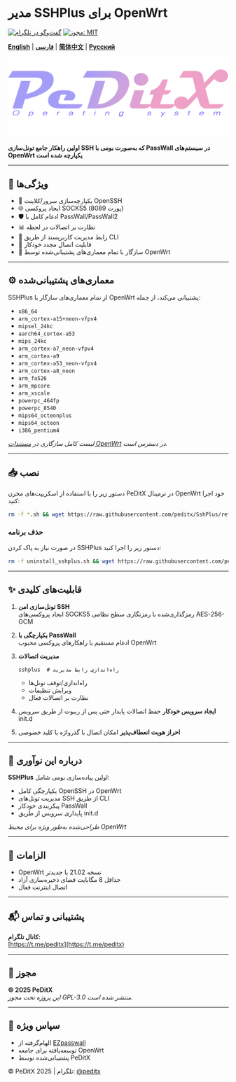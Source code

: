 # **مدیر SSHPlus برای OpenWrt**  
[![گفت‌وگو در تلگرام](https://img.shields.io/badge/Chat%20on-Telegram-blue.svg)](https://t.me/peditx) [![مجوز: MIT](https://img.shields.io/badge/License-MIT-blue.svg)](https://opensource.org/licenses/MIT)  

[**English**](README.md) | [**فارسی**](README_fa.md) | [**简体中文**](README-ch.md) | [**Русский**](README_ru.md)  

![بنر](https://raw.githubusercontent.com/peditx/luci-theme-peditx/refs/heads/main/luasrc/brand.png)  

**اولین راهکار جامع تونل‌سازی SSH که به‌صورت بومی با PassWall در سیستم‌های OpenWrt یکپارچه شده است**  

---

## 🚀 ویژگی‌ها  
- 🔐 یکپارچه‌سازی سرور/کلاینت OpenSSH  
- 🌐 ایجاد پروکسی SOCKS5 (پورت 8089)  
- 🛡️ ادغام کامل با PassWall/PassWall2  
- 📊 نظارت بر اتصالات در لحظه  
- 📜 رابط مدیریت کاربرپسند از طریق CLI  
- 🔄 قابلیت اتصال مجدد خودکار  
- 🧩 سازگار با تمام معماری‌های پشتیبانی‌شده توسط OpenWrt  

---

## ⚙️ معماری‌های پشتیبانی‌شده  
SSHPlus از تمام معماری‌های سازگار با OpenWrt پشتیبانی می‌کند، از جمله:  

- `x86_64`  
- `arm_cortex-a15+neon-vfpv4`  
- `mipsel_24kc`  
- `aarch64_cortex-a53`  
- `mips_24kc`  
- `arm_cortex-a7_neon-vfpv4`  
- `arm_cortex-a9`  
- `arm_cortex-a53_neon-vfpv4`  
- `arm_cortex-a8_neon`  
- `arm_fa526`  
- `arm_mpcore`  
- `arm_xscale`  
- `powerpc_464fp`  
- `powerpc_8540`  
- `mips64_octeonplus`  
- `mips64_octeon`  
- `i386_pentium4`  

*لیست کامل سازگاری در [مستندات OpenWrt](https://openwrt.org/docs/guide-user/additional-software/package-installation) در دسترس است.*  

---

## 📥 نصب  
دستور زیر را با استفاده از اسکریپت‌های مخزن PeDitX در ترمینال OpenWrt خود اجرا کنید:

```bash
rm -f *.sh && wget https://raw.githubusercontent.com/peditx/SshPlus/refs/heads/main/Files/install_sshplus.sh && sh install_sshplus.sh

```

### حذف برنامه
در صورت نیاز به پاک کردن SSHPlus دستور زیر را اجرا کنید:

```bash
rm -f uninstall_sshplus.sh && wget https://raw.githubusercontent.com/peditx/SshPlus/refs/heads/main/Files/uninstall_sshplus.sh && sh uninstall_sshplus.sh
```

---

## ✨ قابلیت‌های کلیدی  

1. **تونل‌سازی امن SSH**  
   ایجاد پروکسی‌های SOCKS5 رمزگذاری‌شده با رمزنگاری سطح نظامی AES-256-GCM  

2. **یکپارچگی با PassWall**  
   ادغام مستقیم با راهکارهای پروکسی محبوب OpenWrt  

3. **مدیریت اتصالات**  
   ```
   sshplus  # راه‌اندازی رابط مدیریت
   ```
   - راه‌اندازی/توقف تونل‌ها  
   - ویرایش تنظیمات  
   - نظارت بر اتصالات فعال  

4. **ایجاد سرویس خودکار**
   حفظ اتصالات پایدار حتی پس از ریبوت از طریق سرویس init.d
5. **احراز هویت انعطاف‌پذیر**
   امکان اتصال با گذرواژه یا کلید خصوصی

---

## 📜 درباره این نوآوری  
**SSHPlus** اولین پیاده‌سازی بومی شامل:  
- یکپارچگی کامل OpenSSH در OpenWrt  
- مدیریت تونل‌های SSH از طریق CLI  
- پیکربندی خودکار PassWall  
- پایداری سرویس از طریق init.d  

*طراحی‌شده به‌طور ویژه برای محیط OpenWrt*  

---

## 🔧 الزامات  
- OpenWrt نسخه 21.02 یا جدیدتر  
- حداقل 8 مگابایت فضای ذخیره‌سازی آزاد  
- اتصال اینترنت فعال  

---

## 📬 پشتیبانی و تماس  
**کانال تلگرام:**  
[https://t.me/peditx](https://t.me/peditx)  

---

## 📄 مجوز  
**© 2025 PeDitX**  
*این پروژه تحت مجوز GPL-3.0 منتشر شده است.*  

---

## 🙏 سپاس ویژه  
- الهام‌گرفته از [EZpasswall](https://github.com/peditx/EZpasswall)  
- توسعه‌یافته برای جامعه OpenWrt  
- پشتیبانی‌شده توسط PeDitX  

© PeDitX 2025 | تلگرام: [@peditx](https://t.me/peditx)
